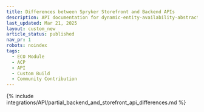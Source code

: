 ```yaml
---
title: Differences between Spryker Storefront and Backend APIs
description: API documentation for dynamic-entity-availability-abstracts.
last_updated: Mar 21, 2025
layout: custom_new
article_status: published
nav_pr: 1
robots: noindex
tags: 
  - ECO Module
  - ACP
  - API
  - Custom Build
  - Community Contribution
---
```


{% include integrations/API/partial_backend_and_storefront_api_differences.md %}